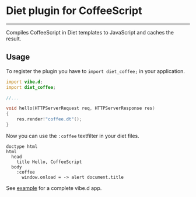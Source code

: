 # Diet plugin for CoffeeScript

----

Compiles CoffeeScript in Diet templates to JavaScript and caches the result.

## Usage

To register the plugin you have to `import diet_coffee;` in your application.

```d
import vibe.d;
import diet_coffee;

//...

void hello(HTTPServerRequest req, HTTPServerResponse res)
{
    res.render!"coffee.dt"();
}
```

Now you can use the `:coffee` textfilter in your diet files.

```jade
doctype html
html
  head
    title Hello, CoffeeScript
  body
    :coffee
      window.onload = -> alert document.title
```

See [example](https://github.com/MartinNowak/diet-coffee/tree/master/example) for a complete vibe.d app.
